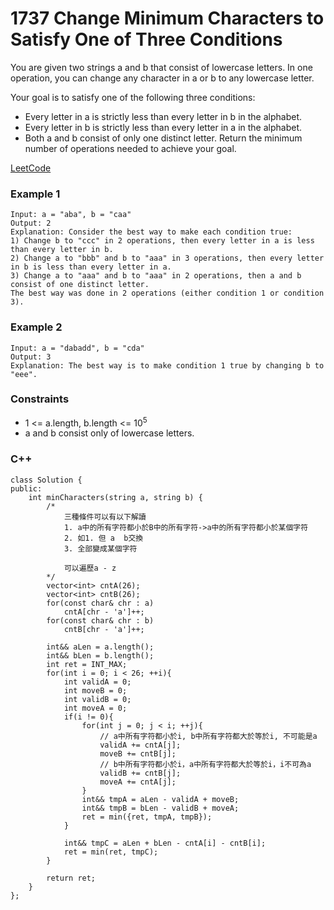 # 1737 Change Minimum Characters to Satisfy One of Three Conditions

You are given two strings a and b that consist of lowercase letters. In one operation, you can change any character in a or b to any lowercase letter.

Your goal is to satisfy one of the following three conditions:

* Every letter in a is strictly less than every letter in b in the alphabet.
* Every letter in b is strictly less than every letter in a in the alphabet.
* Both a and b consist of only one distinct letter.
Return the minimum number of operations needed to achieve your goal.

[LeetCode](https://leetcode.cn/problems/change-minimum-characters-to-satisfy-one-of-three-conditions/)

### Example 1

```
Input: a = "aba", b = "caa"
Output: 2
Explanation: Consider the best way to make each condition true:
1) Change b to "ccc" in 2 operations, then every letter in a is less than every letter in b.
2) Change a to "bbb" and b to "aaa" in 3 operations, then every letter in b is less than every letter in a.
3) Change a to "aaa" and b to "aaa" in 2 operations, then a and b consist of one distinct letter.
The best way was done in 2 operations (either condition 1 or condition 3).
```

### Example 2

```
Input: a = "dabadd", b = "cda"
Output: 3
Explanation: The best way is to make condition 1 true by changing b to "eee".
```

 

### Constraints

* 1 <= a.length, b.length <= 10<sup>5</sup>
* a and b consist only of lowercase letters.

### C++ 

```
class Solution {
public:
    int minCharacters(string a, string b) {
        /*
            三種條件可以有以下解讀
            1. a中的所有字符都小於B中的所有字符->a中的所有字符都小於某個字符
            2. 如1. 但 a  b交換
            3. 全部變成某個字符

            可以遍歷a - z
        */
        vector<int> cntA(26);
        vector<int> cntB(26);
        for(const char& chr : a)
            cntA[chr - 'a']++;
        for(const char& chr : b)
            cntB[chr - 'a']++;
        
        int&& aLen = a.length();
        int&& bLen = b.length();
        int ret = INT_MAX;
        for(int i = 0; i < 26; ++i){
            int validA = 0;
            int moveB = 0;
            int validB = 0;
            int moveA = 0;
            if(i != 0){
                for(int j = 0; j < i; ++j){
                    // a中所有字符都小於i, b中所有字符都大於等於i, 不可能是a
                    validA += cntA[j];
                    moveB += cntB[j];
                    // b中所有字符都小於i，a中所有字符都大於等於i，i不可為a
                    validB += cntB[j];
                    moveA += cntA[j];
                }
                int&& tmpA = aLen - validA + moveB;
                int&& tmpB = bLen - validB + moveA;
                ret = min({ret, tmpA, tmpB});                
            }

            int&& tmpC = aLen + bLen - cntA[i] - cntB[i];
            ret = min(ret, tmpC);
        }

        return ret;
    }
};
```